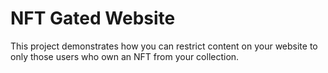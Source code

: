 # NFT Gated Website

This project demonstrates how you can restrict content on your website to only those users who own an NFT from your collection.


